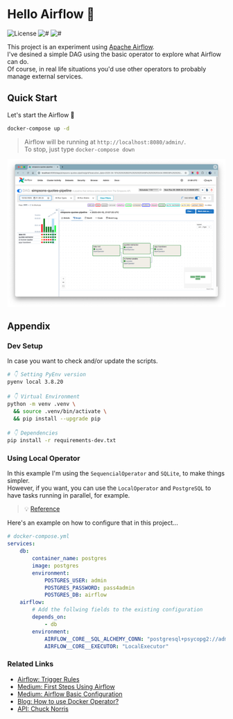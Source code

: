 # Hello Airflow 👋

![License](https://img.shields.io/github/license/avcaliani/hello-airflow?color=lightseagreen)
![#](https://img.shields.io/badge/python-3.8-3776AB.svg)
![#](https://img.shields.io/badge/airflow-2.10.05-017CEE.svg)

This project is an experiment using [Apache Airflow](https://airflow.apache.org/).  
I've desined a simple DAG using the basic operator to explore what Airflow can do.  
Of course, in real life situations you'd use other operators to probably manage external services.

## Quick Start

Let's start the Airflow 🚀

```bash
docker-compose up -d
```

> Airflow will be running at `http://localhost:8080/admin/`.  
> To stop, just type `docker-compose down`

![screenshot](.docs/screenshot.png)

## Appendix

### Dev Setup

In case you want to check and/or update the scripts.

```bash
# 👇 Setting PyEnv version
pyenv local 3.8.20

# 👇 Virtual Environment
python -m venv .venv \
  && source .venv/bin/activate \
  && pip install --upgrade pip

# 👇 Dependencies
pip install -r requirements-dev.txt
```

### Using Local Operator

In this example I'm using the `SequencialOperator` and `SQLite`, to make things simpler.  
However, if you want, you can use the `LocalOperator` and `PostgreSQL` to have tasks running in parallel, for example.

> 💡 [Reference](https://airflow.apache.org/docs/apache-airflow/2.10.5/core-concepts/executor/index.html#executor-types)

Here's an example on how to configure that in this project...

```yml
# docker-compose.yml
services:
    db:
        container_name: postgres
        image: postgres
        environment:
            POSTGRES_USER: admin
            POSTGRES_PASSWORD: pass4admin
            POSTGRES_DB: airflow
    airflow:
        # Add the follwing fields to the existing configuration
        depends_on:
            - db
        environment:
            AIRFLOW__CORE__SQL_ALCHEMY_CONN: "postgresql+psycopg2://admin:pass4admin@db:5432/airflow"
            AIRFLOW__CORE__EXECUTOR: "LocalExecutor"
```

### Related Links

- [Airflow: Trigger Rules](https://airflow.apache.org/docs/stable/concepts.html#trigger-rules)
- [Medium: First Steps Using Airflow](https://medium.com/data-hackers/primeiros-passos-com-o-apache-airflow-etl-f%C3%A1cil-robusto-e-de-baixo-custo-f80db989edae)
- [Medium: Airflow Basic Configuration](https://medium.com/@apratamamia/airflow-basic-configuration-for-production-environment-2f69ab0c6f2c)
- [Blog: How to use Docker Operator?](https://marclamberti.com/blog/how-to-use-dockeroperator-apache-airflow/)
- [API: Chuck Norris](https://api.chucknorris.io/)

